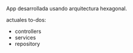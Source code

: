 App desarrollada usando arquitectura hexagonal.

actuales to-dos:

- controllers
- services
- repository